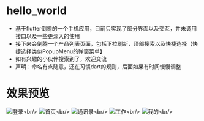 # hello_world

- 基于flutter倒腾的一个手机应用，目前只实现了部分界面以及交互，并未调用接口以及一些更深入的使用
- 接下来会倒腾一个产品列表页面，包括下拉刷新，顶部搜索以及快捷选择【快捷选择类似PopupMenu的弹窗菜单】
- 如有兴趣的小伙伴搜索到了，欢迎交流
- 声明：命名有点随意，还在习惯dart的规则，后面如果有时间慢慢调整

# 效果预览

![登录](http://thyrsi.com/t6/653/1547108079x2890208847.png)\<br/>
![首页](http://thyrsi.com/t6/653/1547108238x2890208847.png)\<br/>
![通讯录](http://thyrsi.com/t6/653/1547108306x2890208847.png)\<br/>
![工作](http://thyrsi.com/t6/653/1547108326x2890208847.png)\<br/>
![我的](http://thyrsi.com/t6/653/1547108344x2890208847.png)\<br/>
